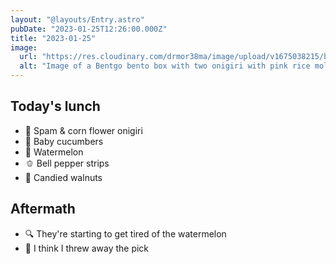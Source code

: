 ```yaml
---
layout: "@layouts/Entry.astro"
pubDate: "2023-01-25T12:26:00.000Z"
title: "2023-01-25"
image:
  url: "https://res.cloudinary.com/drmor38ma/image/upload/v1675038215/bbt/2023-01-25_cfd4q7.jpg"
  alt: "Image of a Bentgo bento box with two onigiri with pink rice molded into flowers, baby cucumbers, watermelon, bell pepper strips and candied walnuts"
---
```


## Today's lunch

- 🌸 Spam & corn flower onigiri
- 🥒 Baby cucumbers
- 🍉 Watermelon
- 🫑 Bell pepper strips
- 🍫 Candied walnuts

## Aftermath

- 🔍 They're starting to get tired of the watermelon
- 🤦 I think I threw away the pick
